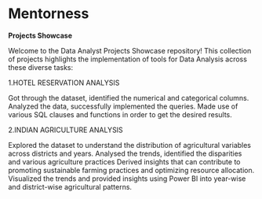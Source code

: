 # Mentorness

<b>Projects Showcase</b>

Welcome to the Data Analyst Projects Showcase repository! This collection of projects highlights the implementation of tools for Data Analysis across these diverse tasks:

1.HOTEL RESERVATION ANALYSIS

Got through the dataset, identified the numerical and categorical columns.
Analyzed the data, successfully implemented the queries.
Made use of various SQL clauses and functions in order to get the desired results.

2.INDIAN AGRICULTURE ANALYSIS

Explored the dataset to understand the distribution of agricultural variables across districts and years.
Analysed the trends, identified the disparities and various agriculture practices
Derived insights that can contribute to promoting sustainable farming practices and optimizing resource 
allocation.
Visualized the trends and provided insights using Power BI into year-wise and district-wise agricultural patterns.
